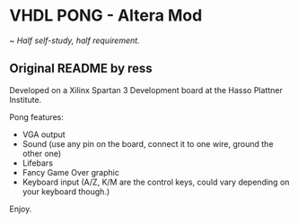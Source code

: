 # VHDL PONG - Altera Mod

*~ Half self-study, half requirement.*

## Original README by ress

Developed on a Xilinx Spartan 3 Development board at the Hasso Plattner Institute.

Pong features:
 * VGA output
 * Sound (use any pin on the board, connect it to one wire, ground the other one)
 * Lifebars
 * Fancy Game Over graphic
 * Keyboard input (A/Z, K/M are the control keys, could vary depending on your keyboard though.)

Enjoy. 

